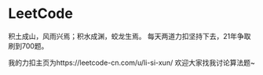 # LeetCode
积土成山，风雨兴焉；积水成渊，蛟龙生焉。
每天两道力扣坚持下去，21年争取刷到700题。

我的力扣主页为https://leetcode-cn.com/u/li-si-xun/
欢迎大家找我讨论算法题~
